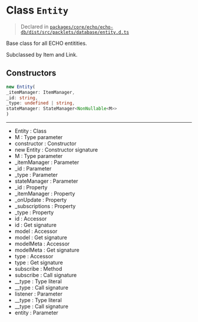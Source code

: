 # Class `Entity`
> Declared in [`packages/core/echo/echo-db/dist/src/packlets/database/entity.d.ts`](undefined)

Base class for all ECHO entitities.

Subclassed by Item and Link.

## Constructors
```ts
new Entity(
_itemManager: ItemManager,
_id: string,
_type: undefined | string,
stateManager: StateManager<NonNullable<M>>
)
```

---
- Entity : Class
- M : Type parameter
- constructor : Constructor
- new Entity : Constructor signature
- M : Type parameter
- _itemManager : Parameter
- _id : Parameter
- _type : Parameter
- stateManager : Parameter
- _id : Property
- _itemManager : Property
- _onUpdate : Property
- _subscriptions : Property
- _type : Property
- id : Accessor
- id : Get signature
- model : Accessor
- model : Get signature
- modelMeta : Accessor
- modelMeta : Get signature
- type : Accessor
- type : Get signature
- subscribe : Method
- subscribe : Call signature
- __type : Type literal
- __type : Call signature
- listener : Parameter
- __type : Type literal
- __type : Call signature
- entity : Parameter
